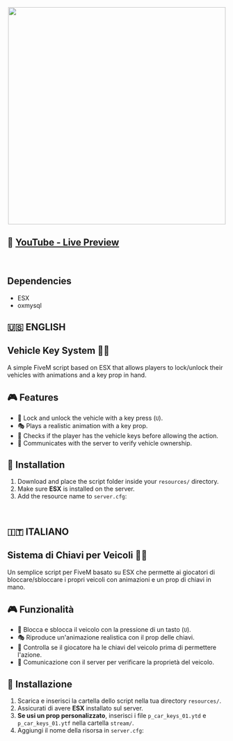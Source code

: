 <div align='center' href="https://github.com/tuo-username/tuo-repo/blob/main/README.md"><img src='https://clubhouserp.it/wp-content/uploads/2025/03/carkey.jpg' width="500px"></div>


## 🔗 **[YouTube - Live Preview](https://www.youtube.com/watch?v=b9Q7kJWQ258)**  


<br>

## Dependencies
- ESX
- oxmysql

## 🇺🇸 ENGLISH

## Vehicle Key System 🚗🔑

A simple FiveM script based on ESX that allows players to lock/unlock their vehicles with animations and a key prop in hand.

## 🎮 Features
- 🔐 Lock and unlock the vehicle with a key press (`U`).
- 🎭 Plays a realistic animation with a key prop.
- 🚗 Checks if the player has the vehicle keys before allowing the action.
- 📡 Communicates with the server to verify vehicle ownership.

## 📌 Installation
1. Download and place the script folder inside your `resources/` directory.
2. Make sure **ESX** is installed on the server.
3. Add the resource name to `server.cfg`:



<br>

## 🇮🇹 ITALIANO

## Sistema di Chiavi per Veicoli 🚗🔑

Un semplice script per FiveM basato su ESX che permette ai giocatori di bloccare/sbloccare i propri veicoli con animazioni e un prop di chiavi in mano.

## 🎮 Funzionalità
- 🔐 Blocca e sblocca il veicolo con la pressione di un tasto (`U`).
- 🎭 Riproduce un'animazione realistica con il prop delle chiavi.
- 🚗 Controlla se il giocatore ha le chiavi del veicolo prima di permettere l'azione.
- 📡 Comunicazione con il server per verificare la proprietà del veicolo.

## 📌 Installazione
1. Scarica e inserisci la cartella dello script nella tua directory `resources/`.
2. Assicurati di avere **ESX** installato sul server.
3. **Se usi un prop personalizzato**, inserisci i file `p_car_keys_01.ytd` e `p_car_keys_01.ytf` nella cartella `stream/`.
4. Aggiungi il nome della risorsa in `server.cfg`:

